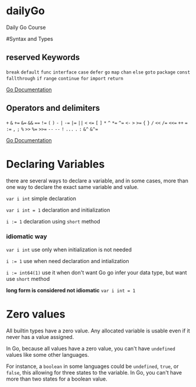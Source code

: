 # dailyGo
Daily Go Course

#Syntax and Types

## reserved Keywords
`break` `default` `func` `interface` `case` `defer` `go` `map`
`chan` `else` `goto` `package` `const` `fallthrough` `if` `range`
`continue` `for` `import` `return`

[Go Documentation](https://golang.org/ref/spec#Keywords)

## Operators and delimiters
`+` `&` `+=` `&=` `&&` `==` `!=` `(` `)`
`-` `|` `-=` `|=` `||` `<` `<=` `[` `]`
`*` `^` `*=` `^=` `<-` `>` `>=` `{` `}`
`/` `<<` `/=` `<<=` `++` `=` `:=` `,` `;`
`%` `>>` `%=` `>>=` `--` `--` `!` `...` `.` `:`
`&^` `&^=`

[Go Documentation](https://golang.org/ref/spec#Operators_and_punctuation)
# Declaring Variables
there are several ways to declare a variable, and in some cases,
more than one way to declare the exact same variable and value.

`var i int` simple declaration

`var i int = 1` declaration and initialization

`i := 1` declaration using `short` method

### idiomatic way

`var i int` use only when initialization is not needed

`i := 1` use when need declaration and intialization

`i := int64(1)` use it when don't want Go go infer your data type, but want
use `short` method

**long form is considered not idiomatic** `var i int = 1`

# Zero values
All builtin types have a zero value. Any allocated variable is
usable even if it never has a value assigned.

In Go, because all values have a zero value, you can't have `undefined` values like some other languages.

For instance, a `boolean` in some languages could be `undefined`, `true`, or `false`, this allowing for three states to the variable. In Go, you can't have more than two states for a boolean value.
